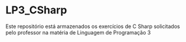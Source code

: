 # LP3_CSharp
Este repositório está armazenados os exercícios de C Sharp solicitados pelo professor na matéria de Linguagem de Programação 3
